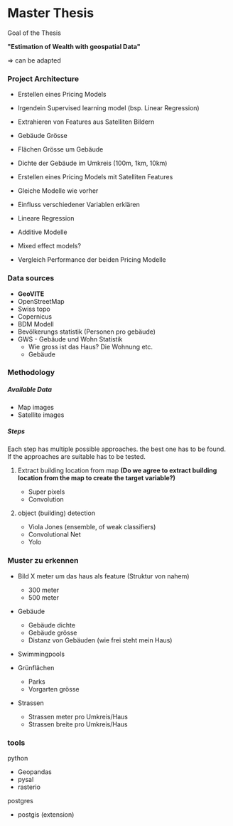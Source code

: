 # Master Thesis

Goal of the Thesis

**"Estimation of Wealth with geospatial Data"**

=> can be adapted

### Project Architecture

- Erstellen eines Pricing Models
 - Irgendein Supervised learning model (bsp. Linear Regression)

- Extrahieren von Features aus Satelliten Bildern
 - Gebäude Grösse
 - Flächen Grösse um Gebäude
 - Dichte der Gebäude im Umkreis (100m, 1km, 10km)

- Erstellen eines Pricing Models mit Satelliten Features
 - Gleiche Modelle wie vorher
 
- Einfluss verschiedener Variablen erklären
 - Lineare Regression
 - Additive Modelle
 - Mixed effect models?

- Vergleich Performance der beiden Pricing Modelle

### Data sources

- **GeoVITE**
- OpenStreetMap  
- Swiss topo  
- Copernicus
- BDM Modell
- Bevölkerungs statistik (Personen pro gebäude)  
- GWS - Gebäude und Wohn Statistik
	- Wie gross ist das Haus? Die Wohnung etc.
	- Gebäude

### Methodology

##### Available Data

- Map images  
- Satellite images

##### Steps
Each step has multiple possible approaches. the best one has to be found. If the approaches are suitable has to be tested.

1. Extract building location from map **(Do we agree to extract building location from the map  to create the target variable?)**
	- Super pixels
	- Convolution

2. object (building) detection
	- Viola Jones (ensemble, of weak classifiers)
	- Convolutional Net
	- Yolo

	
### Muster zu erkennen

- Bild X meter um das haus als feature (Struktur von nahem)
	- 300 meter
	- 500 meter

- Gebäude
	- Gebäude dichte
	- Gebäude grösse
	- Distanz von Gebäuden (wie frei steht mein Haus)
- Swimmingpools
- Grünflächen
	- Parks
	- Vorgarten grösse
- Strassen
	- Strassen meter pro Umkreis/Haus
	- Strassen breite pro Umkreis/Haus



### tools

python

- Geopandas
- pysal
- rasterio

postgres

- postgis (extension)